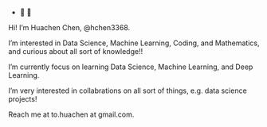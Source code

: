 - 👋 👀

Hi! I’m Huachen Chen, @hchen3368.

I’m interested in Data Science, Machine Learning, Coding, and Mathematics, and curious about all sort of knowledge!!

I’m currently focus on learning Data Science, Machine Learning, and Deep Learning.

I’m very interested in collabrations on all sort of things, e.g. data science projects!

Reach me at to.huachen at gmail.com.

<!---
hchen3368/hchen3368 is a ✨ special ✨ repository because its `README.md` (this file) appears on your GitHub profile.
You can click the Preview link to take a look at your changes.
--->
